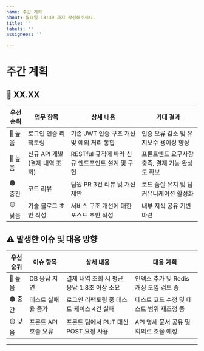 ```yaml
---
name: 주간 계획
about: 월요일 13:30 까지 작성해주세요.
title: ''
labels: ''
assignees: ''

---
```


# 주간 계획

## :date: XX.XX
<!--
| 필드명     | 설명 |
|------------|----------------------------------------------------|
| 우선순위   | :red_circle: 높음 / :orange_circle: 중간 / :yellow_circle: 낮음 또는 이모지 코드(:red_circle:) 사용 |
| 업무 항목  | 간단한 제목. 너무 길면 분리를 고민해주세요! |
| 상세 내용  | 실제 해야 할 구체적 업무 내용 |
| 기대 결과  | 왜 이걸 하는지, 예상되는 성과 또는 변화 |

아래의 표 수정해서 작성해주세요!!
-->
| 우선순위 | 업무 항목 | 상세 내용 | 기대 결과 |
|----------|-----------|-----------|-------------|
| :red_circle: 높음 | 로그인 인증 리팩토링 | 기존 JWT 인증 구조 개선 및 예외 처리 통합 <br>| 인증 오류 감소 및 유지보수 용이성 향상 |
| :red_circle: 높음 | 신규 API 개발 (결제 내역 조회) | RESTful 규칙에 따라 신규 엔드포인트 설계 및 구현 | 프론트엔드 요구사항 충족, 결제 기능 완성도 확보 |
| :orange_circle: 중간 | 코드 리뷰 | 팀원 PR 3건 리뷰 및 개선 제안 | 코드 품질 유지 및 팀 커뮤니케이션 활성화 |
| :yellow_circle: 낮음 | 기술 블로그 초안 작성 | 서비스 구조 개선에 대한 포스트 초안 작성 | 내부 지식 공유 기반 마련 |


## :warning: 발생한 이슈 및 대응 방향
<!--
📌 이슈 정리 표 작성 가이드라인

| 항목        | 작성 방법 및 예시 설명 |
|-------------|--------------------------|
| **이슈 항목** | 핵심 키워드 중심으로 간단하게 작성 예: DB 응답 지연, 인증 실패, API 명세 불일치 |
| **상세 내용** | 언제, 어디서, 어떻게 발생했는지 기술 예: 결제 내역 조회 시 평균 응답 시간이 1.8초로 증가함 → 인덱스 누락 가능성 |
| **대응 계획** | 해결 방법과 방향 구체적으로 작성해주세요|

📝 작성  |
- 수치와 조건을 포함해 문제를 **객관적으로 표현**하세요.
- 단순히 “검토 중”보다는, 구체적인 **조치 방향**을 기재하는 게 좋습니다.
- 여러 이슈가 있다면 **심각도 또는 영향도 순**으로 정리하세요.

아래의 표 수정해서 작성해주세요!!
-->


| 우선순위 | 이슈 항목             | 상세 내용                                           | 대응 계획                                     |
|----------|------------------------|----------------------------------------------------|------------------------------------------------|
| 🔴 높음  | DB 응답 지연           | 결제 내역 조회 시 평균 응답 1.8초 이상 소요        | 인덱스 추가 및 Redis 캐싱 도입 검토 중        |
| 🟠 중간  | 테스트 실패율 증가     | 로그인 리팩토링 중 테스트 케이스 4건 실패          | 테스트 코드 수정 및 테스트 범위 재조정 중     |
| 🟡 낮음  | 프론트 API 호출 오류   | 프론트 팀에서 PUT 대신 POST 요청 사용             | API 명세 문서 공유 및 회의로 조율 예정         |

---
